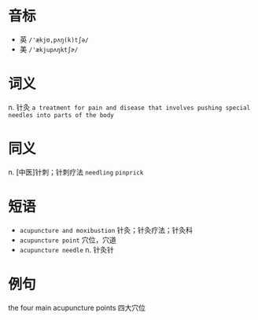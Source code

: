 # 音标

- 英 `/'ækjʊ,pʌŋ(k)tʃə/`
- 美 `/'ækjupʌŋktʃɚ/`

# 词义

n. 针灸
`a treatment for pain and disease that involves pushing special needles into parts of the body`

# 同义

n. [中医]针刺；针刺疗法
`needling` `pinprick`

# 短语

- `acupuncture and moxibustion` 针灸；针灸疗法；针灸科
- `acupuncture point` 穴位，穴道
- `acupuncture needle` n. 针灸针

# 例句

the four main acupuncture points
四大穴位


